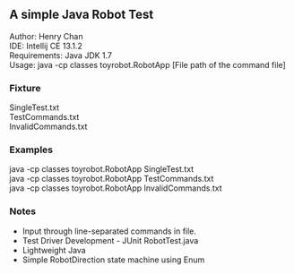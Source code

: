 ## A simple Java Robot Test

Author: Henry Chan   
IDE: Intellij CE 13.1.2  
Requirements: Java JDK 1.7  
Usage: java -cp classes toyrobot.RobotApp [File path of the command file]  

### Fixture
SingleTest.txt  
TestCommands.txt  
InvalidCommands.txt  

### Examples
java -cp classes toyrobot.RobotApp SingleTest.txt  
java -cp classes toyrobot.RobotApp TestCommands.txt  
java -cp classes toyrobot.RobotApp InvalidCommands.txt  


### Notes
- Input through line-separated commands in file.
- Test Driver Development - JUnit RobotTest.java
- Lightweight Java
- Simple RobotDirection state machine using Enum
